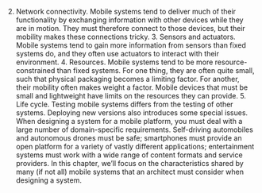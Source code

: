 2.  Network connectivity. Mobile systems tend to deliver much of their functionality by exchanging information with other devices while they are in motion. They must therefore connect to those devices, but their mobility makes these connections tricky. 3.  Sensors and actuators. Mobile systems tend to gain more information from sensors than fixed systems do, and they often use actuators to interact with their environment. 4.  Resources. Mobile systems tend to be more resource-constrained than fixed systems. For one thing, they are often quite small, such that physical packaging becomes a limiting factor. For another, their mobility often makes weight a factor. Mobile devices that must be small and lightweight have limits on the resources they can provide. 5.  Life cycle. Testing mobile systems differs from the testing of other systems. Deploying new versions also introduces some special issues. When designing a system for a mobile platform, you must deal with a large number of domain-specific requirements. Self-driving automobiles and autonomous drones must be safe; smartphones must provide an open platform for a variety of vastly different applications; entertainment systems must work with a wide range of content formats and service providers. In this chapter, we’ll focus on the characteristics shared by many (if not all) mobile systems that an architect must consider when designing a system.